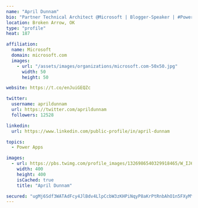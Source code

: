 ```yaml
---
name: "April Dunnam"
bio: "Partner Technical Architect @Microsoft | Blogger-Speaker | #PowerApps, #PowerAutomate, #Office365, #SharePoint | #WIT | #Karaoke Queen"
location: Broken Arrow, OK
type: "profile"
heat: 187

affiliation:
  name: Microsoft
  domain: microsoft.com
  images:
    - url: "/assets/images/organizations/microsoft.com-50x50.jpg"
      width: 50
      height: 50

website: https://t.co/enJuiGEQZc

twitter:
  username: aprildunnam
  url: https://twitter.com/aprildunnam
  followers: 12528

linkedin:
  url: https://www.linkedin.com/public-profile/in/april-dunnam

topics:
  - Power Apps

images:
  - url: https://pbs.twimg.com/profile_images/1326986540329918465/W_IJ6Ih2_400x400.jpg
    width: 400
    height: 400
    isCached: true
    title: "April Dunnam"

secured: "ugMj6Sdf3WATAdFcy4JlBdv4LlpCcbW3zKHPiNqyP8aKrPtRnbAhO1n5FXyMY2FAYBaprWRbWXjBFPjrzK7cVt/kWMDAJbx/W7EzLuzF+xTHHBq53jHzePbmNTHwKV85J/Q486IWDpe3ofZKTi9foChvuMLBdtvDsKuAo6kz8TPv0kXt5auQRus+sS3ZusGmYg/ncAMv6kcQJUhlSKsYF3MnkyPJggkQeKldWfmrpPRtiop+aiLICLa4wfp2NJO9SkHtko4rcKBTvKEWDemZDEWENp5w6RaJYaSvBinU8gZmuhIly5ZkZWeAMxUJ/sHf36k7ChsBxyc5kSMHWuGCqPo7zWUHlaX6O7qFsjC8TQ/Adl74ObknVP16gAw9ooTpx8MOmfnkQwlzeHtDqmoBm6Xm2DCFBW5Q0juGXa8FTLo=;po9g1xxYILOJ2bam73nmPQ=="
---
```


